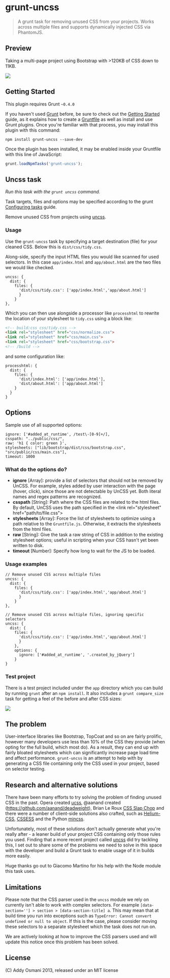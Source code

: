 # grunt-uncss

>A grunt task for removing unused CSS from your projects. Works across multiple files and supports dynamically injected CSS via PhantomJS.

## Preview

Taking a multi-page project using Bootstrap with >120KB of CSS down to 11KB. 

![](http://i.imgur.com/uhWMALH.gif)

## Getting Started

This plugin requires Grunt `~0.4.0`

If you haven't used [Grunt](http://gruntjs.com/) before, be sure to check out the [Getting Started](http://gruntjs.com/getting-started) guide, as it explains how to create a [Gruntfile](http://gruntjs.com/sample-gruntfile) as well as install and use Grunt plugins. Once you're familiar with that process, you may install this plugin with this command:

```shell
npm install grunt-uncss --save-dev
```

Once the plugin has been installed, it may be enabled inside your Gruntfile with this line of JavaScript:

```js
grunt.loadNpmTasks('grunt-uncss');
```

## Uncss task

_Run this task with the `grunt uncss` command._

Task targets, files and options may be specified according to the grunt [Configuring tasks](http://gruntjs.com/configuring-tasks) guide.

Remove unused CSS from projects using [uncss](https://github.com/giakki/uncss).

### Usage

Use the `grunt-uncss` task by specifying a target destination (file) for your cleaned CSS. Below this is `dist/css/tidy.css`. 

Along-side, specify the input HTML files you would like scanned for used selectors. In this case `app/index.html` and `app/about.html` are the two files we would like checked.

```shell
uncss: {
  dist: {
    files: {
      'dist/css/tidy.css': ['app/index.html','app/about.html']
      }
    }
},
```

Which you can then use alongside a processor like `processhtml` to
rewrite the location of your stylesheet to `tidy.css` using a block
like:

```html
<!-- build:css css/tidy.css -->
<link rel="stylesheet" href="css/normalize.css">
<link rel="stylesheet" href="css/main.css">
<link rel="stylesheet" href="css/bootstrap.css">
<!-- /build -->
```

and some configuration like:

```shell
processhtml: {
  dist: {
    files: {
      'dist/index.html': ['app/index.html'],
      'dist/about.html': ['app/about.html']
    }
  }
}
```

## Options

Sample use of all supported options:

```
ignore: ['#added_at_runtime', /test\-[0-9]+/],
csspath: "../public/css/",
raw: 'h1 { color: green }',
stylesheets: ["lib/bootstrap/dist/css/bootstrap.css", "src/public/css/main.css"],
timeout: 1000
```

### What do the options do?

- __ignore__ [Array]: provide a list of selectors that should not be removed by UnCSS. For example, styles added by user interaction with the page (hover, click), since those are not detectable by UnCSS yet. Both literal names and regex patterns are recognized.
- __csspath__ [String]: Path where the CSS files are related to the html files. By default, UnCSS uses the path specified in the <link rel="stylesheet" href="path/to/file.css"\>
- __stylesheets__ [Array]: Force the list of stylesheets to optimize using a path relative to the `Gruntfile.js`. Otherwise, it extracts the stylesheets from the html files.
- __raw__ [String]: Give the task a raw string of CSS in addition to the existing stylesheet options; useful in scripting when your CSS hasn't yet been written to disk.
- __timeout__ [Number]: Specify how long to wait for the JS to be loaded.

### Usage examples

```shell
// Remove unused CSS across multiple files
uncss: {
  dist: {
    files: {
      'dist/css/tidy.css': ['app/index.html','app/about.html']
      }
    }
},
```

```shell
// Remove unused CSS across multiple files, ignoring specific selectors
uncss: {
  dist: {
    files: {
      'dist/css/tidy.css': ['app/index.html','app/about.html']
      }
    },
    options: {
      ignore: ['#added_at_runtime', '.created_by_jQuery']
    }
}
```


### Test project

There is a test project included under the `app` directory which you can build by running `grunt` after an `npm install`. It also includes a `grunt compare_size` task for getting a feel of the before and after CSS sizes:

![](http://i.imgur.com/bUseCPh.png)


## The problem

User-interface libraries like Bootstrap, TopCoat and so on are fairly prolific, however many developers
use less than 10% of the CSS they provide (when opting for the full build, which most do). As a result, they can 
end up with fairly bloated stylesheets which can significantly increase page load time and affect performance. 
`grunt-uncss` is an attempt to help with by generating a CSS file containing only the CSS used in your project,
based on selector testing.

## Research and alternative solutions

There have been many efforts to try solving the problem of finding unused CSS in the past. Opera created 
[ucss](https://github.com/operasoftware/ucss), @aanand created (https://github.com/aanand/deadweight), 
Brian Le Roux [CSS Slap Chop](https://github.com/brianleroux/css-slap-chop) and there were a number of 
client-side solutions also crafted, such as [Helium-CSS](https://github.com/geuis/helium-css), 
[CSSESS](https://github.com/driverdan/cssess) and the Python [mincss](http://www.peterbe.com/plog/mincss).

Unfortunately, most of these solutions don't actually generate what you're really after - a leaner build 
of your project CSS containing only those rules you used. Finding that a more recent project called 
[uncss](https://github.com/giakki/uncss) did try tackling this, I set out to share some of the problems we
need to solve in this space with the developer and build a Grunt task to enable usage of it in builds more
easily.

Huge thanks go out to Giacomo Martino for his help with the Node module this task uses.


## Limitations

Please note that the CSS parser used in the `uncss` module we rely on currently isn't able to work with complex selectors. For example `[data-section=''] > section > [data-section-title] a`. This may mean that at build time you run into exceptions such as `TypeError: Cannot convert undefined or null to object`. If this is the case, please consider moving these selectors to a separate stylesheet which the task does not run on.

We are actively looking at how to improve the CSS parsers used and will update this notice once this problem has been solved.

## License

(C) Addy Osmani 2013, released under an MIT license
